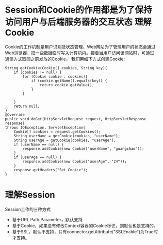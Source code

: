 Session和Cookie的作用都是为了保持访问用户与后端服务器的交互状态
理解Cookie
==============
Cookie的工作机制是用户识别及状态管理。Web网站为了管理用户的状态会通过Web浏览器，把一些数据临时写入计算机内。接着当用户访问该网站时，可通过通信方式取回之前发放的Cookie。
我们用如下方式创建Cookie:
```
String getCookie(Cookie[] cookies, String key){
	if (cookies != null) {
		for (Cookie cookie : cookies){
			if (cookie.getName().equals(key)) {
				return cookie.getValue();
			}
		}

	}
	return null;
}
@Override
public void doGet(HttpServletRequest request, HttpServletResponse response)
throws IOException, ServletException{
	Cookie[] cookies = request.getCookies();
	String userName = getCookie(cookies, "userName");
	String userAge = getCookie(cookies, "userAge");
	if (userName == null) {
		response.addCookie(new Cookie("userName", "guangchao"));
	}
	if (userAge == null) {
		response.addCookie(new Cookie("userAge", "24"));
	}
	response.getHeaders("Set-Cookie");
}

```
理解Session
============
Session工作的三种方式
* 基于URL Path Parameter，默认支持
* 基于Cookie，如果没有修改Context容器的Cookie标识，则默认也是支持的。
* 基于SSL，默认不支持，只有connector.getAttribute("SSLEnable")为True时才支持。
